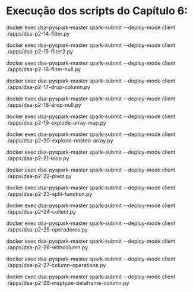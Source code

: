 # Execução dos scripts do Capítulo 6:

docker exec dsa-pyspark-master spark-submit --deploy-mode client ./apps/dsa-p2-14-filter.py

docker exec dsa-pyspark-master spark-submit --deploy-mode client ./apps/dsa-p2-15-filter2.py

docker exec dsa-pyspark-master spark-submit --deploy-mode client ./apps/dsa-p2-16-filter-null.py

docker exec dsa-pyspark-master spark-submit --deploy-mode client ./apps/dsa-p2-17-drop-column.py

docker exec dsa-pyspark-master spark-submit --deploy-mode client ./apps/dsa-p2-18-drop-null.py

docker exec dsa-pyspark-master spark-submit --deploy-mode client ./apps/dsa-p2-19-explode-array-map.py

docker exec dsa-pyspark-master spark-submit --deploy-mode client ./apps/dsa-p2-20-explode-nested-array.py

docker exec dsa-pyspark-master spark-submit --deploy-mode client ./apps/dsa-p2-21-loop.py

docker exec dsa-pyspark-master spark-submit --deploy-mode client ./apps/dsa-p2-22-pivot.py

docker exec dsa-pyspark-master spark-submit --deploy-mode client ./apps/dsa-p2-23-split-function.py

docker exec dsa-pyspark-master spark-submit --deploy-mode client ./apps/dsa-p2-24-collect.py

docker exec dsa-pyspark-master spark-submit --deploy-mode client ./apps/dsa-p2-25-operadores.py

docker exec dsa-pyspark-master spark-submit --deploy-mode client ./apps/dsa-p2-26-withcolumn.py

docker exec dsa-pyspark-master spark-submit --deploy-mode client ./apps/dsa-p2-27-column-operations.py

docker exec dsa-pyspark-master spark-submit --deploy-mode client ./apps/dsa-p2-28-maptype-dataframe-column.py